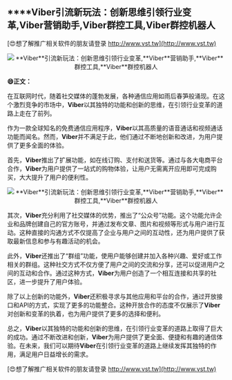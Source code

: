 ## ****Viber**引流新玩法：创新思维引领行业变革,**Viber**营销助手,**Viber**群控工具,**Viber**群控机器人**

[😍想了解推广相关软件的朋友请登录 http://www.vst.tw](http://www.vst.tw)

 <center><img src="https://vst.tw/MP4/tuiguang/png/0.png" alt="**Viber**引流新玩法：创新思维引领行业变革,**Viber**营销助手,**Viber**群控工具,**Viber**群控机器人"></center>

**😄正文：**

在互联网时代，随着社交媒体的蓬勃发展，各种通信应用如雨后春笋般涌现。在这个激烈竞争的市场中，**Viber**以其独特的功能和创新的思维，在引领行业变革的道路上走在了前列。

作为一款全球知名的免费通信应用程序，**Viber**以其高质量的语音通话和视频通话功能而闻名。然而，**Viber**并不满足于此，他们通过不断地创新和改进，为用户提供了更多全面的体验。

首先，**Viber**推出了扩展功能，如在线订购、支付和送货等。通过与各大电商平台合作，**Viber**为用户提供了一站式的购物体验，让用户无需离开应用即可完成购买，大大提升了用户的便利性。

 <center><img src="https://vst.tw/MP4/tuiguang/png/1.png" alt="**Viber**引流新玩法：创新思维引领行业变革,**Viber**营销助手,**Viber**群控工具,**Viber**群控机器人"></center>

其次，**Viber**充分利用了社交媒体的优势，推出了“公众号”功能。这个功能允许企业和品牌创建自己的官方账号，并通过发布文章、图片和视频等形式与用户进行互动。这种直接的沟通方式不仅提高了企业与用户之间的互动性，还为用户提供了获取最新信息和参与有趣活动的机会。

此外，**Viber**还推出了“群组”功能，使用户能够创建并加入各种兴趣、爱好或工作相关的群组。这种社交方式不仅方便了用户之间的交流和分享，还可以促进用户之间的互动和合作。通过这种方式，**Viber**为用户创造了一个相互连接和共享的社区，进一步提升了用户体验。

除了以上创新的功能外，**Viber**还积极寻求与其他应用和平台的合作，通过开放接口和API的方式，实现了更多的功能整合。这种开放合作的态度不仅展示了**Viber**对创新和变革的执着，也为用户提供了更多的选择和便利。

总之，**Viber**以其独特的功能和创新的思维，在引领行业变革的道路上取得了巨大的成功。通过不断改进和创新，**Viber**为用户提供了更全面、便捷和有趣的通信体验。在未来，我们可以期待**Viber**在引领行业变革的道路上继续发挥其独特的作用，满足用户日益增长的需求。

[😍想了解推广相关软件的朋友请登录 http://www.vst.tw](http://www.vst.tw)



